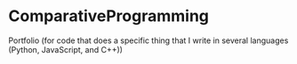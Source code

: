 # ComparativeProgramming
Portfolio (for code that does a specific thing that I write in several languages (Python, JavaScript, and C++))
